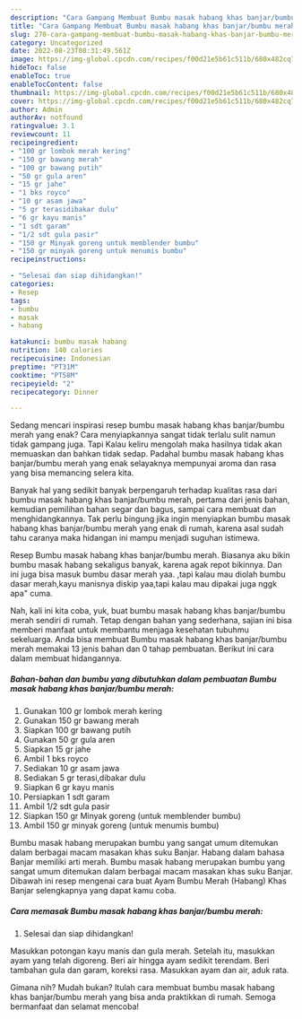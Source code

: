 ```yaml
---
description: "Cara Gampang Membuat Bumbu masak habang khas banjar/bumbu merah yang Lezat Sekali "
title: "Cara Gampang Membuat Bumbu masak habang khas banjar/bumbu merah yang Lezat Sekali "
slug: 270-cara-gampang-membuat-bumbu-masak-habang-khas-banjar-bumbu-merah-yang-lezat-sekali
category: Uncategorized
date: 2022-08-23T08:31:49.561Z
image: https://img-global.cpcdn.com/recipes/f00d21e5b61c511b/680x482cq70/bumbu-masak-habang-khas-banjarbumbu-merah-foto-resep-utama.jpg
hideToc: false
enableToc: true
enableTocContent: false
thumbnail: https://img-global.cpcdn.com/recipes/f00d21e5b61c511b/680x482cq70/bumbu-masak-habang-khas-banjarbumbu-merah-foto-resep-utama.jpg
cover: https://img-global.cpcdn.com/recipes/f00d21e5b61c511b/680x482cq70/bumbu-masak-habang-khas-banjarbumbu-merah-foto-resep-utama.jpg
author: Admin
authorAv: notfound
ratingvalue: 3.1
reviewcount: 11
recipeingredient:
- "100 gr lombok merah kering"
- "150 gr bawang merah"
- "100 gr bawang putih"
- "50 gr gula aren"
- "15 gr jahe"
- "1 bks royco"
- "10 gr asam jawa"
- "5 gr terasidibakar dulu"
- "6 gr kayu manis"
- "1 sdt garam"
- "1/2 sdt gula pasir"
- "150 gr Minyak goreng untuk memblender bumbu"
- "150 gr minyak goreng untuk menumis bumbu"
recipeinstructions:

- "Selesai dan siap dihidangkan!"
categories:
- Resep
tags:
- bumbu
- masak
- habang

katakunci: bumbu masak habang 
nutrition: 140 calories
recipecuisine: Indonesian
preptime: "PT31M"
cooktime: "PT58M"
recipeyield: "2"
recipecategory: Dinner

---
```



Sedang mencari inspirasi resep bumbu masak habang khas banjar/bumbu merah yang enak? Cara menyiapkannya sangat tidak terlalu sulit namun tidak gampang juga. Tapi Kalau keliru mengolah maka hasilnya tidak akan memuaskan dan bahkan tidak sedap. Padahal bumbu masak habang khas banjar/bumbu merah yang enak selayaknya mempunyai aroma dan rasa yang bisa memancing selera kita.


Banyak hal yang sedikit banyak berpengaruh terhadap kualitas rasa dari bumbu masak habang khas banjar/bumbu merah, pertama dari jenis bahan, kemudian pemilihan bahan segar dan bagus, sampai cara membuat dan menghidangkannya. Tak perlu bingung jika ingin menyiapkan bumbu masak habang khas banjar/bumbu merah yang enak di rumah, karena asal sudah tahu caranya maka hidangan ini mampu menjadi suguhan istimewa.

Resep Bumbu masak habang khas banjar/bumbu merah. Biasanya aku bikin bumbu masak habang sekaligus banyak, karena agak repot bikinnya. Dan ini juga bisa masuk bumbu dasar merah yaa. ,tapi kalau mau diolah bumbu dasar merah,kayu manisnya diskip yaa,tapi kalau mau dipakai juga nggk apa&#34; cuma.


Nah, kali ini kita coba, yuk, buat bumbu masak habang khas banjar/bumbu merah sendiri di rumah. Tetap dengan bahan yang sederhana, sajian ini bisa memberi manfaat untuk membantu menjaga kesehatan tubuhmu sekeluarga. Anda bisa membuat Bumbu masak habang khas banjar/bumbu merah memakai 13 jenis bahan dan 0 tahap pembuatan. Berikut ini cara dalam membuat hidangannya.

<!--inarticleads1-->

##### Bahan-bahan dan bumbu yang dibutuhkan dalam pembuatan Bumbu masak habang khas banjar/bumbu merah:

1. Gunakan 100 gr lombok merah kering
1. Gunakan 150 gr bawang merah
1. Siapkan 100 gr bawang putih
1. Gunakan 50 gr gula aren
1. Siapkan 15 gr jahe
1. Ambil 1 bks royco
1. Sediakan 10 gr asam jawa
1. Sediakan 5 gr terasi,dibakar dulu
1. Siapkan 6 gr kayu manis
1. Persiapkan 1 sdt garam
1. Ambil 1/2 sdt gula pasir
1. Siapkan 150 gr Minyak goreng (untuk memblender bumbu)
1. Ambil 150 gr minyak goreng (untuk menumis bumbu)


Bumbu masak habang merupakan bumbu yang sangat umum ditemukan dalam berbagai macam masakan khas suku Banjar. Habang dalam bahasa Banjar memiliki arti merah. Bumbu masak habang merupakan bumbu yang sangat umum ditemukan dalam berbagai macam masakan khas suku Banjar. Dibawah ini resep mengenai cara buat Ayam Bumbu Merah (Habang) Khas Banjar selengkapnya yang dapat kamu coba. 

<!--inarticleads2-->

##### Cara memasak Bumbu masak habang khas banjar/bumbu merah:


1. Selesai dan siap dihidangkan!

Masukkan potongan kayu manis dan gula merah. Setelah itu, masukkan ayam yang telah digoreng. Beri air hingga ayam sedikit terendam. Beri tambahan gula dan garam, koreksi rasa. Masukkan ayam dan air, aduk rata. 

Gimana nih? Mudah bukan? Itulah cara membuat bumbu masak habang khas banjar/bumbu merah yang bisa anda praktikkan di rumah. Semoga bermanfaat dan selamat mencoba!
